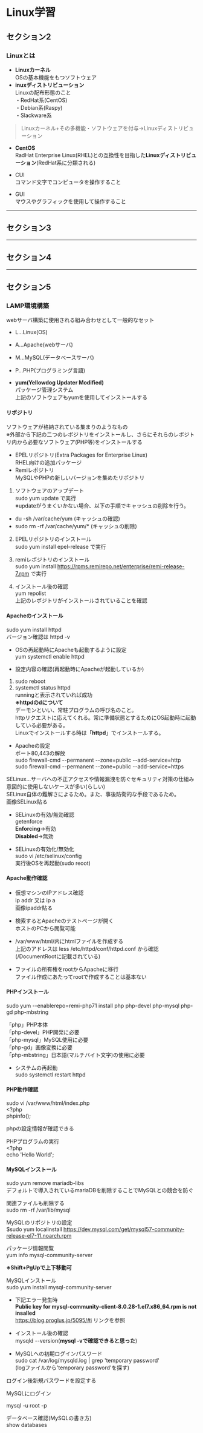 # Linux学習
## セクション2
### Linuxとは
* **Linuxカーネル**  
OSの基本機能をもつソフトウェア
* **inuxディストリビューション**  
Linuxの配布形態のこと  
・RedHat系(CentOS)  
・Debian系(Raspy)  
・Slackware系
> Linuxカーネル+その多機能・ソフトウェアを付与→Linuxディストリビューション

* **CentOS**  
RadHat Enterprise Linux(RHEL)との互換性を目指した**Linuxディストリビューション**(RedHat系に分類される)

* CUI  
コマンド文字でコンピュータを操作すること

* GUI  
マウスやグラフィックを使用して操作すること


---
## セクション3

---
## セクション4

---
## セクション5
### LAMP環境構築
webサーバ構築に使用される組み合わせとして一般的なセット  
* L...Linux(OS)  
* A...Apache(webサーバ)  
* M...MySQL(データベースサーバ)  
* P...PHP(プログラミング言語)

* **yum(Yellowdog Updater Modified)**  
パッケージ管理システム  
上記のソフトウェアもyumを使用してインストールする

#### リポジトリ
ソフトウェアが格納されている集まりのようなもの  
※外部から下記の二つのレポジトリをインストールし、さらにそれらのレポジトリ内から必要なソフトウェア(PHP等)をインストールする  
* EPELリポジトリ(Extra Packages for Enterprise Linux)  
RHEL向けの追加パッケージ
* Remiレポジトリ  
MySQLやPHPの新しいバージョンを集めたリポジトリ

1. ソフトウェアのアップデート  
sudo yum update で実行  
※updateがうまくいかない場合、以下の手順でキャッシュの削除を行う。  
* du -sh /var/cache/yum (キャッシュの確認)
* sudo rm -rf /var/cache/yum/* (キャッシュの削除)

2. EPELリポジトリのインストール  
sudo yum install epel-release で実行

3. remiレポジトリのインストール  
sudo yum install https://rpms.remirepo.net/enterprise/remi-release-7.rpm で実行

4. インストール後の確認  
yum repolist  
上記のレポジトリがインストールされていることを確認

#### **Apacheのインストール**  
sudo yum install httpd  
バージョン確認は httpd -v

* OSの再起動時にApacheも起動するように設定  
yum systemctl enable httpd

* 設定内容の確認(再起動時にApacheが起動しているか)
1. sudo reboot
2. systemctl status httpd  
runningと表示されていれば成功  
**※httpdのdについて**  
デーモンといい、常駐プログラムの呼び名のこと。  
httpリクエストに応えてくれる。常に準備状態とするためにOS起動時に起動している必要がある。  
Linuxでインストールする時は「**httpd**」でインストールする。

* Apacheの設定  
ポート80,443の解放  
sudo firewall-cmd --permanent --zone=public --add-service=http  
sudo firewall-cmd --permanent --zone=public --add-service=https

SELinux...サーバへの不正アクセスや情報漏洩を防ぐセキュリティ対策の仕組み  
意図的に使用しないケースが多い(らしい)  
SELinux自体の難解さによるため。また、事後防衛的な手段であるため。  
画像SELinux貼る

* SELinuxの有効/無効確認  
getenforce  
**Enforcing**→有効  
**Disabled**→無効

* SELinuxの有効化/無効化  
sudo vi /etc/selinux/config  
実行後OSを再起動(sudo reoot)  

#### **Apache動作確認**
* 仮想マシンのIPアドレス確認  
ip addr 又は ip a  
画像ipaddr貼る

* 検索するとApacheのテストページが開く  
ホストのPCから閲覧可能

* /var/www/html/内にhtmlファイルを作成する  
上記のアドレスは less /etc/httpd/conf/httpd.conf から確認(/DocumentRootに記載されている)

* ファイルの所有権をrootからApacheに移行  
ファイル作成にあたってrootで作成することは基本ない  


#### **PHPインストール**
sudo yum --enablerepo=remi-php71 install php php-devel php-mysql php-gd php-mbstring  

「php」PHP本体  
「php-devel」PHP開発に必要  
「php-mysql」MySQL使用に必要  
「php-gd」画像変換に必要  
「php-mbstring」日本語(マルチバイト文字)の使用に必要

* システムの再起動  
sudo systemctl restart httpd


#### **PHP動作確認**
sudo vi /var/www/html/index.php  
\<?php  
phpinfo();

phpの設定情報が確認できる

PHPプログラムの実行  
\<?php  
echo 'Hello World';

#### **MySQLインストール**
sudo yum remove mariadb-libs  
デフォルトで導入されているmariaDBを削除することでMySQLとの競合を防ぐ

関連ファイルも削除する  
sudo rm -rf /var/lib/mysql

MySQLのリポジトリの設定  
$sudo yum localinstall https://dev.mysql.com/get/mysql57-community-release-el7-11.noarch.rpm

パッケージ情報閲覧  
yum info mysql-community-server

**※Shift+PgUpで上下移動可**

MySQLインストール  
sudo yum install mysql-community-server

* 下記エラー発生時  
**Public key for mysql-community-client-8.0.28-1.el7.x86_64.rpm is not insalled**  
https://blog.proglus.jp/5095/#i リンクを参照

* インストール後の確認  
mysqld --version(**mysql -vで確認できると思った**)

* MySQLへの初期ログインパスワード  
sudo cat /var/log/mysqld.log | grep 'temporary password'  
(logファイルから'temporary password'を探す)

ログイン後新規パスワードを設定する

MySQLにログイン

mysql -u root -p  

データベース確認(MySQLの書き方)  
show databases
